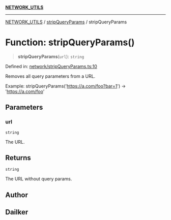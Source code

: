 [**NETWORK_UTILS**](../../README.md)

***

[NETWORK_UTILS](../../README.md) / [stripQueryParams](../README.md) / stripQueryParams

# Function: stripQueryParams()

> **stripQueryParams**(`url`): `string`

Defined in: [network/stripQueryParams.ts:10](https://github.com/dailker/everyutil/blob/7c30ec40bbb398255a9be572db0a537e8bcb9c11/src/network/stripQueryParams.ts#L10)

Removes all query parameters from a URL.

Example: stripQueryParams('https://a.com/foo?bar=1') → 'https://a.com/foo'

## Parameters

### url

`string`

The URL.

## Returns

`string`

The URL without query params.

## Author

## Dailker
